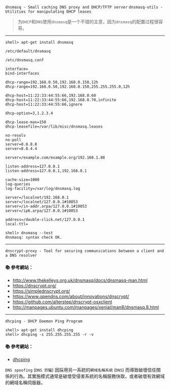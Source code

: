`dnsmasq - Small caching DNS proxy and DHCP/TFTP server`
`dnsmasq-utils - Utilities for manipulating DHCP leases`

> 为`DHCP`和`DNS`使用`dnsmasq`是一个不错的主意，因为`dnsmasq`的配置过程很容易。

---

```console
shell> apt-get install dnsmasq 
```

`/etc/default/dnsmasq`

`/etc/dnsmasq.conf`


```
interface=
bind-interfaces

dhcp-range=192.168.0.50,192.168.0.150,12h
dhcp-range=192.168.0.50,192.168.0.150,255.255.255.0,12h

dhcp-host=11:22:33:44:55:66,192.168.0.60
dhcp-host=11:22:33:44:55:66,192.168.0.70,infinite
dhcp-host=11:22:33:44:55:66,ignore

dhcp-option=3,1.2.3.4

dhcp-lease-max=150
dhcp-leasefile=/var/lib/misc/dnsmasq.leases
```

```
no-resolv
no-poll
server=8.8.8.8
server=8.8.4.4

server=/example.com/example.org/192.168.1.88
```

```
listen-address=127.0.0.1
listen-address=127.0.0.1,192.168.0.1

cache-size=1000
log-queries
log-facility=/var/log/dnsmasq.log

server=/localnet/192.168.0.1
server=/localnet/127.0.0.1#10053
server=/in-addr.arpa/127.0.0.1#10053
server=/ip6.arpa/127.0.0.1#10053

address=/double-click.net/127.0.0.1
local-ttl=
```

```console
shell> dnsmasq --test
dnsmasq: syntax check OK.
```

---

`dnscrypt-proxy - Tool for securing communications between a client and a DNS resolver`

#### :books: 參考網站：
- http://www.thekelleys.org.uk/dnsmasq/docs/dnsmasq-man.html
- https://dnscrypt.org/
- https://simplednscrypt.org/
- https://www.opendns.com/about/innovations/dnscrypt/
- https://github.com/alterstep/dnscrypt-osxclient
- http://manpages.ubuntu.com/manpages/xenial/man8/dnsmasq.8.html


---

`dhcping - DHCP Daemon Ping Program`

```console
shell> apt-get install dhcping
shell> dhcping -s 255.255.255.255 -r -v  
```

#### :books: 參考網站：
- [dhcping](http://manpages.ubuntu.com/manpages/precise/man8/dhcping.8.html)

`DNS spoofing` (`DNS 詐騙`)
因採用另一系統的`網域名稱系統` (`DNS`) 而導致破壞信任關係的行為。其實施模式通常是破壞受侵害系統的名稱服務快取，或者破壞有效網域的網域名稱伺服器。



<!--
https://www.l68.net/2745.html
-->